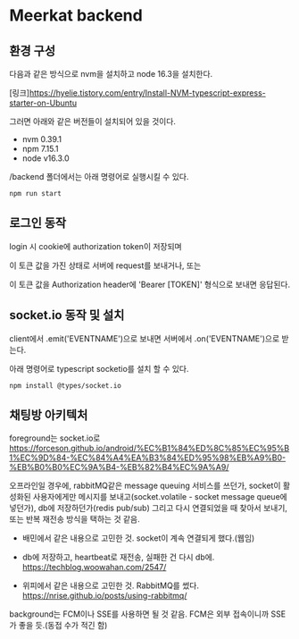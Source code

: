 # Meerkat backend
## 환경 구성
다음과 같은 방식으로 nvm을 설치하고 node 16.3을 설치한다.

[링크]https://hyelie.tistory.com/entry/Install-NVM-typescript-express-starter-on-Ubuntu

그러면 아래와 같은 버전들이 설치되어 있을 것이다.
- nvm 0.39.1
- npm 7.15.1
- node v16.3.0

/backend 폴더에서는 아래 명령어로 실행시킬 수 있다.
```
npm run start
```

## 로그인 동작
login 시 cookie에 authorization token이 저장되며 

이 토큰 값을 가진 상태로 서버에 request를 보내거나, 또는

이 토큰 값을 Authorization header에 'Bearer [TOKEN]' 형식으로 보내면 응답된다.

## socket.io 동작 및 설치
client에서 .emit('EVENTNAME')으로 보내면 서버에서 .on('EVENTNAME')으로 받는다.

아래 명령어로 typescript socketio를 설치 할 수 있다.
```
npm install @types/socket.io
```

## 채팅방 아키텍처

foreground는 socket.io로
https://forceson.github.io/android/%EC%B1%84%ED%8C%85%EC%95%B1%EC%9D%84-%EC%84%A4%EA%B3%84%ED%95%98%EB%A9%B0-%EB%B0%B0%EC%9A%B4-%EB%82%B4%EC%9A%A9/

오프라인일 경우에, rabbitMQ같은 message queuing 서비스를 쓰던가, socket이 활성화된 사용자에게만 메시지를 보내고(socket.volatile - socket message queue에 넣던가), db에 저장하던가(redis pub/sub) 그리고 다시 연결되었을 때 찾아서 보내기, 또는 반복 재전송 방식을 택하는 것 같음.

- 배민에서 같은 내용으로 고민한 것. socket이 계속 연결되게 했다.(웹임)
- db에 저장하고, heartbeat로 재전송, 실패한 건 다시 db에.
https://techblog.woowahan.com/2547/

- 위피에서 같은 내용으로 고민한 것. RabbitMQ를 썼다.
https://nrise.github.io/posts/using-rabbitmq/

background는 FCM이나 SSE를 사용하면 될 것 같음. FCM은 외부 접속이니까 SSE가 좋을 듯.(동접 수가 적긴 함)